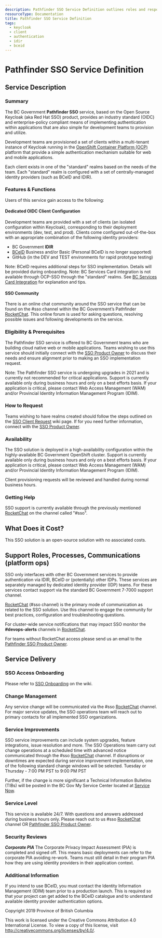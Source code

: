 ```yaml
---
description: Pathfinder SSO Service Definition outlines roles and responsibilities for operating the service.
resourceType: Documentation
title: Pathfinder SSO Service Definition
tags:
  - keycloak
  - client
  - authentication
  - idir
  - bceid
---
```


# Pathfinder SSO Service Definition

## Service Description

### Summary

The BC Government **Pathfinder SSO** service, based on the Open Source Keycloak (aka Red Hat SSO) product, provides an industry standard (OIDC) and enterprise-policy compliant means of implementing authentication within applications that are also simple for development teams to provision and utilize.

Development teams are provisioned a set of clients within a multi-tenant instance of Keycloak running in the [OpenShift Container Platform (OCP)](../OCP/ServiceDefinition.md) platform that provide a simple authentication mechanism suitable for web and mobile applications. 

Each client exists in one of the "standard" realms based on the needs of the team. Each "standard" realm is configured with a set of centrally-managed identity providers (such as BCeID and IDIR).

### Features & Functions

Users of this service gain access to the following:

#### Dedicated OIDC Client Configuration

Development teams are provided with a set of clients (an isolated configuration within Keycloak), corresponding to their deployment environments (dev, test, and prod). Clients come configured out-of-the-box with an appropriate combination of the following identity providers:

* BC Government **IDIR**
* [BCeID](https://www.bceid.ca) Business and/or Basic (Personal BCeID is no longer supported)
* GitHub (in the DEV and TEST environments for rapid prototype testing)

Note: BCeID requires additional steps for SSO implementation. Details will be provided during onboarding.
Note: BC Services Card integration is not available through OCP-SSO through the "standard" realms. See [BC Services Card Integration](https://github.com/bcgov/ocp-sso/wiki/BC-Service-Card-Integration) for explanation and tips.

#### SSO Community

There is an online chat community around the SSO service that can be found on the #sso channel within the BC Government’s Pathfinder [RocketChat](https://chat.developer.gov.bc.ca/home). This online forum is used for asking questions, resolving possible issues and following developments on the service.

### Eligibility & Prerequisites

The Pathfinder SSO service is offered to BC Government teams who are building cloud native web or mobile applications. Teams wishing to use this service should initially connect with the [SSO Product Owner](mailto:BCGov.SSO@gov.bc.ca) to discuss their needs and ensure alignment prior to making an SSO implementation request.

Note: The Pathfinder SSO service is undergoing upgrades in 2021 and is currently not recommended for critical applications. Support is currently available only during business hours and only on a best efforts basis. If your application is critical, please contact Web Access Management (WAM) and/or Provincial Identity Information Management Program (IDIM).

### How to Request  

Teams wishing to have realms created should follow the steps outlined on the [SSO Client Request](RequestSSOClient.md) wiki page. If for you need further information, connect with the [SSO Product Owner](mailto:BCGov.SSO@gov.bc.ca).

### Availability

The SSO solution is deployed in a high-availability configuration within the highly-available BC Government OpenShift cluster.  Support is currently available only during business hours and only on a best efforts basis. If your application is critical, please contact Web Access Management (WAM) and/or Provincial Identity Information Management Program (IDIM).

Client provisioning requests will be reviewed and handled during normal business hours.

### Getting Help

SSO support is currently available through the previously mentioned [RocketChat](https://chat.developer.gov.bc.ca/home) on the channel called "#sso".

## What Does it Cost?

This SSO solution is an open-source solution with no associated costs.

## Support Roles, Processes, Communications (platform ops)

SSO only interfaces with other BC Government services to provide authentication via IDIR, BCeID or (potentially) other IDPs. These services are separately managed by dedicated identity provider (IDP) teams. For these services contact support via the standard BC Government 7-7000 support channel.

[RocketChat](https://chat.developer.gov.bc.ca/home) (#sso channel) is the primary mode of communication as related to the SSO solution. Use this channel to engage the community for best practices, configuration and troubleshooting questions.

For cluster-wide service notifications that may impact SSO monitor the **#devops-alerts** channels in [RocketChat](https://chat.developer.gov.bc.ca/channel/devops-alerts).

For teams without RocketChat access please send us an email to the [Pathfinder SSO Product Owner](mailto:bcgov.sso@gov.bc.ca).

## Service Delivery

### SSO Access Onboarding

Please refer to [SSO Onboarding](https://github.com/bcgov/ocp-sso/wiki/SSO-Onboarding) on the wiki.

### Change Management

Any service change will be communicated via the #sso [RocketChat](https://chat.developer.gov.bc.ca/channel/sso) channel. For major service updates, the SSO operations team will reach out to primary contacts for all implemented SSO organizations.

### Service Improvements

SSO service improvements can include system upgrades, feature integrations, issue resolution and more. The SSO Operations team carry out change operations at a scheduled time with advanced notice communicated through the #sso [RocketChat](https://chat.developer.gov.bc.ca/channel/sso) channel. If disruptions or downtimes are expected during service improvement implementation, one of the following standard change windows will be selected. Tuesday or Thursday - 7:00 PM PST to 9:00 PM PST

Further, if the change is more significant a Technical Information Bulletins (TIBs) will be posted in the BC Gov My Service Center located at [Service Now](https://ociomysc.service-now.com/sp?id=ocio_tibs&kb_id=e925c3d71b499490776c8734ec4bcbb9&kb_category=e9850dfb1b0d1490a43c3333cc4bcbb3). 

### Service Level

This service is available 24/7. With questions and answers addressed during business hours only. Please reach out to us  #sso [RocketChat](https://chat.developer.gov.bc.ca/channel/sso) channel OR [Pathfinder SSO Product Owner](mailto:bcgov.sso@gov.bc.ca).

### Security Reviews

***Corporate PIA***
The Corporate Privacy Impact Assessment (PIA) is completed and signed off. This means basic deployments can refer to the corporate PIA avoiding re-work. Teams must still detail in their program PIA how they are using identity providers in their application context.

### Additional Information

If you intend to use BCeID, you must contact the Identity Information Management (IDIM) team prior to a production launch. This is required so that your project can get added to the BCeID catalogue and to understand available identity provider authentication options.

Copyright 2019 Province of British Columbia

This work is licensed under the Creative Commons Attribution 4.0 International License.
To view a copy of this license, visit http://creativecommons.org/licenses/by/4.0/.
